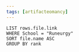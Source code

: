 ```yaml
---
tags: [artifacteomancy]
---
```

```dataview
LIST rows.file.link
WHERE School = "Runeurgy"
SORT file.name ASC
GROUP BY rank
```